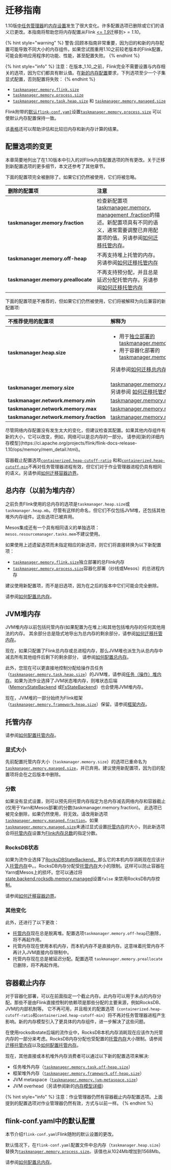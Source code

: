 # 迁移指南

 1.10版[中任务管理器](https://ci.apache.org/projects/flink/flink-docs-release-1.10/ops/memory/mem_setup.html)的[内存设置](https://ci.apache.org/projects/flink/flink-docs-release-1.10/ops/memory/mem_setup.html)发生了很大变化。许多配置选项已删除或它们的语义已更改。本指南将帮助您将内存配置从Flink [&lt;= _1.9_](https://ci.apache.org/projects/flink/flink-docs-release-1.9/ops/mem_setup.html)迁移到&gt; = _1.10_。

{% hint style="warning" %}
警告:回顾本指南非常重要，因为旧的和新的内存配置可能导致不同大小的内存组件。如果您试图重用1.10之前较老版本的Flink配置，可能会影响应用程序的功能、性能，甚至配置失败。
{% endhint %}

{% hint style="info" %}
 注意：在版本_1.10_之前，Flink完全不需要设置与内存相关的选项，因为它们都具有默认值。在[新的内存配置](https://ci.apache.org/projects/flink/flink-docs-release-1.10/ops/memory/mem_setup.html#configure-total-memory)要求，下列选项至少一个子集显式配置，否则配置将失败：
{% endhint %}

* [`taskmanager.memory.flink.size`](https://ci.apache.org/projects/flink/flink-docs-release-1.10/ops/config.html#taskmanager-memory-flink-size)
* [`taskmanager.memory.process.size`](https://ci.apache.org/projects/flink/flink-docs-release-1.10/ops/config.html#taskmanager-memory-process-size)
* [`taskmanager.memory.task.heap.size`](https://ci.apache.org/projects/flink/flink-docs-release-1.10/ops/config.html#taskmanager-memory-task-heap-size) 和 [`taskmanager.memory.managed.size`](https://ci.apache.org/projects/flink/flink-docs-release-1.10/ops/config.html#taskmanager-memory-managed-size)

Flink附带的[默认`flink-conf.yaml`](https://ci.apache.org/projects/flink/flink-docs-release-1.10/ops/memory/mem_migration.html#default-configuration-in-flink-confyaml)设置[`taskmanager.memory.process.size`](https://ci.apache.org/projects/flink/flink-docs-release-1.10/ops/config.html#taskmanager-memory-process-size) 可以使默认内存配置保持一致。

该[表格](https://docs.google.com/spreadsheets/d/1mJaMkMPfDJJ-w6nMXALYmTc4XxiV30P5U7DzgwLkSoE)还可以帮助评估和比较旧内存和新内存计算的结果。

## 配置选项的变更

本章简要地列出了在1.10版本中引入的对Flink内存配置选项的所有更改。关于迁移到新配置选项的更多细节，本文还参考了其他章节。

下面的配置项完全被删除了。如果它们仍然被使用，它们将被忽略。

| 删除的配置项 | 注意 |
| :--- | :--- |
| **taskmanager.memory.fraction** |  检查新配置项[taskmanager.memory. management .fraction](https://ci.apache.org/projects/flink/flink-docs-release-1.10/ops/config.html#taskmanager-memory-managed-fraction%29)的描述。新配置项具有不同的语义，通常需要调整已弃用配置项的值。另请参阅[如何迁移托管内存](https://ci.apache.org/projects/flink/flink-docs-release-1.10/ops/memory/mem_migration.html#managed-memory)。 |
| **taskmanager.memory.off-heap** |  不再支持堆上托管的内存。另请参阅[如何迁移托管内存](https://ci.apache.org/projects/flink/flink-docs-release-1.10/ops/memory/mem_migration.html#managed-memory) |
| **taskmanager.memory.preallocate** |  不再支持预分配，并且总是延迟分配托管内存。另请参阅[如何迁移托管内存](https://ci.apache.org/projects/flink/flink-docs-release-1.10/ops/memory/mem_migration.html#managed-memory) |

下面的配置项是不推荐的，但如果它们仍然被使用，它们将被解释为向后兼容的新配置项:

<table>
  <thead>
    <tr>
      <th style="text-align:left">&#x4E0D;&#x63A8;&#x8350;&#x4F7F;&#x7528;&#x7684;&#x914D;&#x7F6E;&#x9879;</th>
      <th
      style="text-align:left">&#x89E3;&#x91CA;&#x4E3A;</th>
    </tr>
  </thead>
  <tbody>
    <tr>
      <td style="text-align:left"><b>taskmanager.heap.size</b>
      </td>
      <td style="text-align:left">
        <ul>
          <li>&#x7528;&#x4E8E;<a href="https://ci.apache.org/projects/flink/flink-docs-release-1.10/ops/deployment/cluster_setup.html">&#x72EC;&#x7ACB;&#x90E8;&#x7F72;&#x7684;</a>
            <a
            href="https://ci.apache.org/projects/flink/flink-docs-release-1.10/ops/config.html#taskmanager-memory-flink-size">taskmanager.memory.flink.size</a>
          </li>
          <li>&#x7528;&#x4E8E;&#x5BB9;&#x5668;&#x5316;&#x90E8;&#x7F72;&#x7684;<a href="https://ci.apache.org/projects/flink/flink-docs-release-1.10/ops/config.html#taskmanager-memory-process-size">taskmanager.memory.process.size</a>
          </li>
        </ul>
        <p>&#x53E6;&#x8BF7;&#x53C2;&#x9605;<a href="https://ci.apache.org/projects/flink/flink-docs-release-1.10/ops/memory/mem_migration.html#total-memory-previously-heap-memory">&#x5982;&#x4F55;&#x8FC1;&#x79FB;&#x603B;&#x5185;&#x5B58;</a>&#x3002;</p>
      </td>
    </tr>
    <tr>
      <td style="text-align:left"><b>taskmanager.memory.size</b>
      </td>
      <td style="text-align:left"><a href="https://ci.apache.org/projects/flink/flink-docs-release-1.10/ops/config.html#taskmanager-memory-managed-size">taskmanager.memory.managed.size</a>&#xFF0C;&#x53E6;&#x8BF7;&#x53C2;&#x9605;
        <a
        href="https://ci.apache.org/projects/flink/flink-docs-release-1.10/ops/memory/mem_migration.html#managed-memory">&#x5982;&#x4F55;&#x8FC1;&#x79FB;&#x6258;&#x7BA1;&#x5185;&#x5B58;</a>&#x3002;</td>
    </tr>
    <tr>
      <td style="text-align:left"><b>taskmanager.network.memory.min</b>
      </td>
      <td style="text-align:left"><a href="https://ci.apache.org/projects/flink/flink-docs-release-1.10/ops/config.html#taskmanager-memory-network-min">taskmanager.memory.network.min</a>
      </td>
    </tr>
    <tr>
      <td style="text-align:left"><b>taskmanager.network.memory.max</b>
      </td>
      <td style="text-align:left"><a href="https://ci.apache.org/projects/flink/flink-docs-release-1.10/ops/config.html#taskmanager-memory-network-max">taskmanager.memory.network.max</a>
      </td>
    </tr>
    <tr>
      <td style="text-align:left"><b>taskmanager.network.memory.fraction</b>
      </td>
      <td style="text-align:left"><a href="https://ci.apache.org/projects/flink/flink-docs-release-1.10/ops/config.html#taskmanager-memory-network-fraction">taskmanager.memory.network.fraction</a>
      </td>
    </tr>
  </tbody>
</table> 尽管网络内存配置没有发生太大的变化，但建议检查其配置。如果其他内存组件有新的大小，它可以改变，例如，网络可以是总内存的一部分。 请参阅[新的详细内存模型](https://ci.apache.org/projects/flink/flink-docs-release-1.10/ops/memory/mem_detail.html)。

容器截止配置选项[`containerized.heap-cutoff-ratio`](https://ci.apache.org/projects/flink/flink-docs-release-1.10/ops/memory/config.html#containerized-heap-cutoff-ratio) 和和[`containerized.heap-cutoff-min`](https://ci.apache.org/projects/flink/flink-docs-release-1.10/ops/memory/config.html#containerized-heap-cutoff-min)不再对任务管理器进程有效，但它们对于作业管理器进程仍具有相同的语义。另请参阅[如何迁移容器边界](https://ci.apache.org/projects/flink/flink-docs-release-1.10/ops/memory/mem_migration.html#container-cut-off-memory)。

## 总内存（以前为堆内存）

之前负责Flink使用的总内存的选项是`taskmanager.heap.size`或`taskmanager.heap.mb`。尽管有这样的命名，但它们不仅包括JVM堆，还包括其他堆外内存组件。这些选项已被弃用。

 Mesos集成还有一个具有相同语义的单独选项：`mesos.resourcemanager.tasks.mem`不建议使用。

如果使用上述遗留选项而未指定相应的新选项，则它们将直接转换为以下新配置项：

* [`taskmanager.memory.flink.size`](https://ci.apache.org/projects/flink/flink-docs-release-1.10/ops/config.html#taskmanager-memory-flink-size)独立部署的总Flink内存
* [`taskmanager.memory.process.size`](https://ci.apache.org/projects/flink/flink-docs-release-1.10/ops/config.html#taskmanager-memory-process-size)容器化部署（纱线或Mesos）的总进程内存

建议使用新配置项，而不是旧选项，因为在之后的版本中它们可能会完全删除。

请参阅[如何配置总内存](https://ci.apache.org/projects/flink/flink-docs-release-1.10/ops/memory/mem_setup.html#configure-total-memory)。

## JVM堆内存

JVM堆内存以前包括托管内存\(如果配置为在堆上\)和其他包括堆内存的任何其他用法的内存。 其余部分总是隐式地导出为总内存的剩余部分，请参阅[如何迁移托管内存](https://ci.apache.org/projects/flink/flink-docs-release-1.10/ops/memory/mem_migration.html#managed-memory)。

现在，如果只配置了Flink总内存或总进程内存，那么JVM堆也派生为从总内存中减去所有其他组件后剩下的剩余部分， 请参阅[如何配置总内存](https://ci.apache.org/projects/flink/flink-docs-release-1.10/ops/memory/mem_setup.html#configure-total-memory)。

 此外，您现在可以更直接地控制分配给操作员任务（[`taskmanager.memory.task.heap.size`](https://ci.apache.org/projects/flink/flink-docs-release-1.10/ops/config.html#taskmanager-memory-task-heap-size)）的JVM堆，请参阅[任务（操作）堆内存](https://ci.apache.org/projects/flink/flink-docs-release-1.10/ops/memory/mem_setup.html#task-operator-heap-memory)。如果为流作业选择了JVM状态堆内存，则堆状态后端（[MemoryStateBackend](https://ci.apache.org/projects/flink/flink-docs-release-1.10/ops/state/state_backends.html#the-memorystatebackend) 或[FsStateBackend](https://ci.apache.org/projects/flink/flink-docs-release-1.10/ops/state/state_backends.html#the-fsstatebackend)）也会使用JVM堆内存。

 现在，JVM堆的一部分始终为Flink框架（[`taskmanager.memory.framework.heap.size`](https://ci.apache.org/projects/flink/flink-docs-release-1.10/ops/config.html#taskmanager-memory-framework-heap-size)）保留。请参阅[框架内存](https://ci.apache.org/projects/flink/flink-docs-release-1.10/ops/memory/mem_detail.html#framework-memory)。

## 托管内存

请参阅[如何配置托管内存](https://ci.apache.org/projects/flink/flink-docs-release-1.10/ops/memory/mem_setup.html#managed-memory)。

### 显式大小

先前配置托管内存大小（`taskmanager.memory.size`）的选项已重命名为 [`taskmanager.memory.managed.size`](https://ci.apache.org/projects/flink/flink-docs-release-1.10/ops/config.html#taskmanager-memory-managed-size)，并已弃用。建议使用新配置项，因为旧的配置项将会在之后版本中删除。

### 分数

如果没有显式设置，则可以预先将托管内存指定为总内存减去网络内存和容器截止\(仅用于Yarn和Mesos部署\)的分数\(taskmanager.memory.fraction\)。 此选项已被完全删除，如果仍然使用，将无效。请改用新选项[`taskmanager.memory.managed.fraction`](https://ci.apache.org/projects/flink/flink-docs-release-1.10/ops/config.html#taskmanager-memory-managed-fraction)。如果 [`taskmanager.memory.managed.size`](https://ci.apache.org/projects/flink/flink-docs-release-1.10/ops/config.html#taskmanager-memory-managed-size)未通过显式设置[托管内存](https://ci.apache.org/projects/flink/flink-docs-release-1.10/ops/memory/mem_setup.html#managed-memory)的大小，则此新选项会将[托管内存](https://ci.apache.org/projects/flink/flink-docs-release-1.10/ops/memory/mem_setup.html#managed-memory)设置为[Flink内存总数](https://ci.apache.org/projects/flink/flink-docs-release-1.10/ops/memory/mem_setup.html#configure-total-memory)的指定分数。

### RocksDB状态

 如果为流作业选择了[RocksDBStateBackend，](https://ci.apache.org/projects/flink/flink-docs-release-1.10/ops/state/state_backends.html#the-rocksdbstatebackend)那么它的本机内存消耗现在应该计入[托管内存](https://ci.apache.org/projects/flink/flink-docs-release-1.10/ops/memory/mem_setup.html#managed-memory)中。。RocksDB内存分配受[托管内存](https://ci.apache.org/projects/flink/flink-docs-release-1.10/ops/memory/mem_setup.html#managed-memory)大小的限制。这样可以防止容器在Yarn或Mesos上的损坏。您可以通过将[state.backend.rocksdb.memory.managed](https://ci.apache.org/projects/flink/flink-docs-release-1.10/ops/config.html#state-backend-rocksdb-memory-managed)设置`false` 来禁用RocksDB内存控制。

请参阅[如何迁移容器边界](https://ci.apache.org/projects/flink/flink-docs-release-1.10/ops/memory/mem_migration.html#container-cut-off-memory)。

### 其他变化

此外，还进行了以下更改：

* [托管内存](https://ci.apache.org/projects/flink/flink-docs-release-1.10/ops/memory/mem_setup.html#managed-memory)现在总是脱离堆。配置选项`taskmanager.memory.off-heap`已删除，将不再起作用。
* 托管内存现在使用本机内存，而本机内存不是直接内存。这意味着托管内存不再计入JVM直接内存限制中。
* 托管内存现在总是被延迟分配。配置选项 `taskmanager.memory.preallocate`已删除，将不再起作用。

## 容器截止内存

对于容器化部署，可以在前面指定一个截止内存。此内存可以用于未占的内存分配。那些不是由Flink直接控制的依赖项是那些分配的主要来源，例如RocksDB、JVM的内部机制等。 它不再可用，并且相关的配置选项（`containerized.heap-cutoff-ratio`和`containerized.heap-cutoff-min`）将不再对任务管理器进程产生影响。新的内存模型引入了更具体的内存组件，进一步解决了这些问题。

在使用rocksdbstate后端的流作业中，RocksDB本机内存消耗现在应该作为托管内存的一部分来考虑。RocksDB内存分配也受配置的[托管内存](https://ci.apache.org/projects/flink/flink-docs-release-1.10/ops/memory/mem_setup.html#managed-memory)大小限制。请参阅[迁移托管内存](https://ci.apache.org/projects/flink/flink-docs-release-1.10/ops/memory/mem_migration.html#managed-memory)以及[如何配置托管内存](https://ci.apache.org/projects/flink/flink-docs-release-1.10/ops/memory/mem_setup.html#managed-memory)。

现在，其他直接或本机堆外内存消费者可以通过以下新的配置选项来解决:

* 任务堆外内存（[`taskmanager.memory.task.off-heap.size`](https://ci.apache.org/projects/flink/flink-docs-release-1.10/ops/config.html#taskmanager-memory-task-off-heap-size)）
* 框架堆外内存（[`taskmanager.memory.framework.off-heap.size`](https://ci.apache.org/projects/flink/flink-docs-release-1.10/ops/config.html#taskmanager-memory-framework-off-heap-size)）
* JVM metaspace（[`taskmanager.memory.jvm-metaspace.size`](https://ci.apache.org/projects/flink/flink-docs-release-1.10/ops/config.html#taskmanager-memory-jvm-metaspace-size)）
* JVM overhead（另请参阅新的[内存模型](https://ci.apache.org/projects/flink/flink-docs-release-1.10/ops/memory/mem_detail.html)[详细](https://ci.apache.org/projects/flink/flink-docs-release-1.10/ops/memory/mem_detail.html)）

{% hint style="info" %}
注意：作业管理器仍然有容器截止内存配置选项。上面提到的配置选项对作业管理器仍然有效，方式与以前一样。
{% endhint %}

## flink-conf.yaml中的默认配置

本节介绍`flink-conf.yaml`Flink随附的默认设置的更改。

默认情况下，在`flink-conf.yaml`配置文件中总内存（`taskmanager.heap.size`）替换为[`taskmanager.memory.process.size`](https://ci.apache.org/projects/flink/flink-docs-release-1.10/ops/config.html#taskmanager-memory-process-size)。该值也从1024Mb增加到1568Mb。

请参阅[如何配置总内存](https://ci.apache.org/projects/flink/flink-docs-release-1.10/ops/memory/mem_setup.html#configure-total-memory)。

